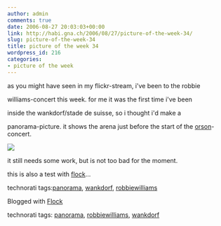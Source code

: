```yaml
---
author: admin
comments: true
date: 2006-08-27 20:03:03+00:00
link: http://habi.gna.ch/2006/08/27/picture-of-the-week-34/
slug: picture-of-the-week-34
title: picture of the week 34
wordpress_id: 216
categories:
- picture of the week
---
```



as you might have seen in my flickr-stream, i've been to the robbie
  
williams-concert this week. for me it was the first time i've been
  
inside the wankdorf/stade de suisse, so i thought i'd make a
  
panorama-picture. it shows the arena just before the start of the [orson](http://phobos.apple.com/WebObjects/MZStore.woa/wa/viewAlbum?id=154123454&s=143459)-concert.



[![](http://static.flickr.com/93/226008269_6b9c3cafcd_m.jpg)](http://flickr.com/photos/79112147@N00/226008269)



it still needs some work, but is not too bad for the moment.



this is also a test with [flock](http://flock.com)...




  
technorati tags:[panorama](http://technorati.com/tag/panorama), [wankdorf](http://technorati.com/tag/wankdorf), [robbiewilliams](http://technorati.com/tag/robbiewilliams)



Blogged with [Flock](http://www.flock.com)





technorati tags: [panorama](http://www.technorati.com/tag/panorama), [robbiewilliams](http://www.technorati.com/tag/robbiewilliams), [wankdorf](http://www.technorati.com/tag/wankdorf)
